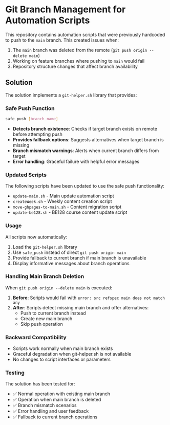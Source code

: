 # Git Branch Management for Automation Scripts

This repository contains automation scripts that were previously hardcoded to push to the `main` branch. This created issues when:

1. The `main` branch was deleted from the remote (`git push origin --delete main`)
2. Working on feature branches where pushing to `main` would fail
3. Repository structure changes that affect branch availability

## Solution

The solution implements a `git-helper.sh` library that provides:

### Safe Push Function

```bash
safe_push [branch_name]
```

- **Detects branch existence**: Checks if target branch exists on remote before attempting push
- **Provides fallback options**: Suggests alternatives when target branch is missing
- **Branch mismatch warnings**: Alerts when current branch differs from target
- **Error handling**: Graceful failure with helpful error messages

### Updated Scripts

The following scripts have been updated to use the safe push functionality:

- `update-main.sh` - Main update automation script
- `createWeek.sh` - Weekly content creation script  
- `move-ghpages-to-main.sh` - Content migration script
- `update-be128.sh` - BE128 course content update script

### Usage

All scripts now automatically:

1. Load the `git-helper.sh` library
2. Use `safe_push` instead of direct `git push origin main`
3. Provide fallback to current branch if main branch is unavailable
4. Display informative messages about branch operations

### Handling Main Branch Deletion

When `git push origin --delete main` is executed:

1. **Before**: Scripts would fail with `error: src refspec main does not match any`
2. **After**: Scripts detect missing main branch and offer alternatives:
   - Push to current branch instead
   - Create new main branch
   - Skip push operation

### Backward Compatibility

- Scripts work normally when main branch exists
- Graceful degradation when git-helper.sh is not available
- No changes to script interfaces or parameters

### Testing

The solution has been tested for:

- ✅ Normal operation with existing main branch
- ✅ Operation when main branch is deleted
- ✅ Branch mismatch scenarios
- ✅ Error handling and user feedback
- ✅ Fallback to current branch operations